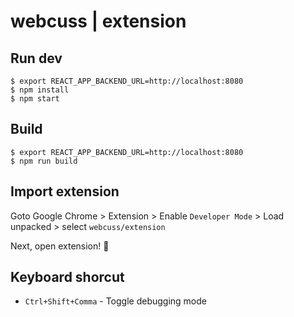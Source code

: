 # webcuss | extension

## Run dev
```shell
$ export REACT_APP_BACKEND_URL=http://localhost:8080
$ npm install
$ npm start
```

## Build
```shell
$ export REACT_APP_BACKEND_URL=http://localhost:8080
$ npm run build
```

## Import extension
Goto Google Chrome > Extension > Enable `Developer Mode` > Load unpacked > select `webcuss/extension`

Next, open extension! 🚀

## Keyboard shorcut
* `Ctrl+Shift+Comma` - Toggle debugging mode
